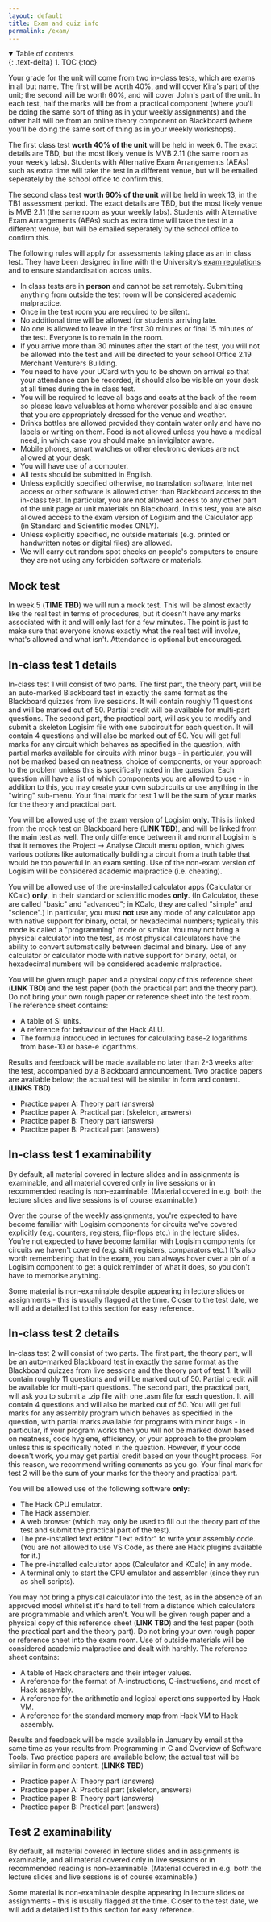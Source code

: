 ```yaml
---
layout: default
title: Exam and quiz info
permalink: /exam/
---
```

<details open markdown="block">
<summary>
Table of contents
</summary>
{: .text-delta}
1. TOC
{:toc}
</details>

Your grade for the unit will come from two in-class tests, which are exams in all but name. The first will be worth 40%, and will cover Kira's part of the unit; the second will be worth 60%, and will cover John's part of the unit. In each test, half the marks will be from a practical component (where you'll be doing the same sort of thing as in your weekly assignments) and the other half will be from an online theory component on Blackboard (where you'll be doing the same sort of thing as in your weekly workshops). 

The first class test **worth 40% of the unit** will be held in week 6. The exact details are TBD, but the most likely venue is MVB 2.11 (the same room as your weekly labs). Students with Alternative Exam Arrangements (AEAs) such as extra time will take the test in a different venue, but will be emailed seperately by the school office to confirm this.

The second class test **worth 60% of the unit** will be held in week 13, in the TB1 assessment period. The exact details are TBD, but the most likely venue is MVB 2.11 (the same room as your weekly labs). Students with Alternative Exam Arrangements (AEAs) such as extra time will take the test in a different venue, but will be emailed seperately by the school office to confirm this.

The following rules will apply for assessments taking place as an in class test. They have been designed in line with the University’s [exam regulations](https://www.bristol.ac.uk/media-library/sites/academic-quality/documents/taught-code/annexes/university-examination-regulations.pdf) and to ensure standardisation across units.

* In class tests are in **person** and cannot be sat remotely. Submitting anything from outside the test room will be considered academic malpractice.
* Once in the test room you are required to be silent.
* No additional time will be allowed for students arriving late.
* No one is allowed to leave in the first 30 minutes or final 15 minutes of the test. Everyone is to remain in the room.
* If you arrive more than 30 minutes after the start of the test, you will not be allowed into the test and will be directed to your school Office 2.19 Merchant Venturers Building.
* You need to have your UCard with you to be shown on arrival so that your attendance can be recorded, it should also be visible on your desk at all times during the in class test.
* You will be required to leave all bags and coats at the back of the room so please leave valuables at home wherever possible and also ensure that you are appropriately dressed for the venue and weather.
* Drinks bottles are allowed provided they contain water only and have no labels or writing on them. Food is not allowed unless you have a medical need, in which case you should make an invigilator aware.
* Mobile phones, smart watches or other electronic devices are not allowed at your desk.
* You will have use of a computer.
* All tests should be submitted in English.
* Unless explicitly specified otherwise, no translation software, Internet access or other software is allowed other than Blackboard access to the in-class test. In particular, you are not allowed access to any other part of the unit page or unit materials on Blackboard. In this test, you are also allowed access to the exam version of Logisim and the Calculator app (in Standard and Scientific modes ONLY).
* Unless explicitly specified, no outside materials (e.g. printed or handwritten notes or digital files) are allowed.
* We will carry out random spot checks on people's computers to ensure they are not using any forbidden software or materials.

## Mock test

In week 5 (**TIME TBD**) we will run a mock test. This will be almost exactly like the real test in terms of procedures, but it doesn't have any marks associated with it and will only last for a few minutes. The point is just to make sure that everyone knows exactly what the real test will involve, what's allowed and what isn't. Attendance is optional but encouraged.

## In-class test 1 details

In-class test 1 will consist of two parts. The first part, the theory part, will be an auto-marked Blackboard test in exactly the same format as the Blackboard quizzes from live sessions. It will contain roughly 11 questions and will be marked out of 50. Partial credit will be available for multi-part questions. The second part, the practical part, will ask you to modify and submit a skeleton Logisim file with one subcircuit for each question. It will contain 4 questions and will also be marked out of 50. You will get full marks for any circuit which behaves as specified in the question, with partial marks available for circuits with minor bugs - in particular, you will not be marked based on neatness, choice of components, or your approach to the problem unless this is specifically noted in the question. Each question will have a list of which components you are allowed to use - in addition to this, you may create your own subcircuits or use anything in the "wiring" sub-menu. Your final mark for test 1 will be the sum of your marks for the theory and practical part. 

You will be allowed use of the exam version of Logisim **only**. This is linked from the mock test on Blackboard here (**LINK TBD**), and will be linked from the main test as well. The only difference between it and normal Logisim is that it removes the Project -> Analyse Circuit menu option, which gives various options like automatically building a circuit from a truth table that would be too powerful in an exam setting. Use of the non-exam version of Logisim will be considered academic malpractice (i.e. cheating).

You will be allowed use of the pre-installed calculator apps (Calculator or KCalc) **only**, in their standard or scientific modes **only**. (In Calculator, these are called "basic" and "advanced"; in KCalc, they are called "simple" and "science".) In particular, you must **not** use any mode of any calculator app with native support for binary, octal, or hexadecimal numbers; typically this mode is called a "programming" mode or similar. You may not bring a physical calculator into the test, as most physical calculators have the ability to convert automatically between decimal and binary. Use of any calculator or calculator mode with native support for binary, octal, or hexadecimal numbers will be considered academic malpractice.

You will be given rough paper and a physical copy of this reference sheet (**LINK TBD**) and the test paper (both the practical part and the theory part). Do not bring your own rough paper or reference sheet into the test room. The reference sheet contains:

* A table of SI units.
* A reference for behaviour of the Hack ALU.
* The formula introduced in lectures for calculating base-2 logarithms from base-10 or base-e logarithms.

Results and feedback will be made available no later than 2-3 weeks after the test, accompanied by a Blackboard announcement. Two practice papers are available below; the actual test will be similar in form and content. (**LINKS TBD**)

* Practice paper A: Theory part (answers)
* Practice paper A: Practical part (skeleton, answers)
* Practice paper B: Theory part (answers)
* Practice paper B: Practical part (answers)

## In-class test 1 examinability

By default, all material covered in lecture slides and in assignments is examinable, and all material covered only in live sessions or in recommended reading is non-examinable. (Material covered in e.g. both the lecture slides and live sessions is of course examinable.)

Over the course of the weekly assignments, you're expected to have become familiar with Logisim components for circuits we've covered explicitly (e.g. counters, registers, flip-flops etc.) in the lecture slides. You're not expected to have become familiar with Logisim components for circuits we haven't covered (e.g. shift registers, comparators etc.) It's also worth remembering that in the exam, you can always hover over a pin of a Logisim component to get a quick reminder of what it does, so you don't have to memorise anything.

Some material is non-examinable despite appearing in lecture slides or assignments - this is usually flagged at the time. Closer to the test date, we will add a detailed list to this section for easy reference.

## In-class test 2 details

In-class test 2 will consist of two parts. The first part, the theory part, will be an auto-marked Blackboard test in exactly the same format as the Blackboard quizzes from live sessions and the theory part of test 1. It will contain roughly 11 questions and will be marked out of 50. Partial credit will be available for multi-part questions. The second part, the practical part, will ask you to submit a .zip file with one .asm file for each question. It will contain 4 questions and will also be marked out of 50. You will get full marks for any assembly program which behaves as specified in the question, with partial marks available for programs with minor bugs - in particular, if your program works then you will not be marked down based on neatness, code hygiene, efficiency, or your approach to the problem unless this is specifically noted in the question. However, if your code doesn't work, you may get partial credit based on your thought process. For this reason, we recommend writing comments as you go. Your final mark for test 2 will be the sum of your marks for the theory and practical part.

You will be allowed use of the following software **only**:

* The Hack CPU emulator.
* The Hack assembler.
* A web browser (which may only be used to fill out the theory part of the test and submit the practical part of the test).
* The pre-installed text editor "Text editor" to write your assembly code. (You are not allowed to use VS Code, as there are Hack plugins available for it.)
* The pre-installed calculator apps (Calculator and KCalc) in any mode.
* A terminal only to start the CPU emulator and assembler (since they run as shell scripts).

You may not bring a physical calculator into the test, as in the absence of an approved model whitelist it's hard to tell from a distance which calculators are programmable and which aren't. You will be given rough paper and a physical copy of this reference sheet (**LINK TBD**) and the test paper (both the practical part and the theory part). Do not bring your own rough paper or reference sheet into the exam room. Use of outside materials will be considered academic malpractice and dealt with harshly. The reference sheet contains:

* A table of Hack characters and their integer values.
* A reference for the format of A-instructions, C-instructions, and most of Hack assembly.
* A reference for the arithmetic and logical operations supported by Hack VM.
* A reference for the standard memory map from Hack VM to Hack assembly.

Results and feedback will be made available in January by email at the same time as your results from Programming in C and Overview of Software Tools. Two practice papers are available below; the actual test will be similar in form and content. (**LINKS TBD**)

* Practice paper A: Theory part (answers)
* Practice paper A: Practical part (skeleton, answers)
* Practice paper B: Theory part (answers)
* Practice paper B: Practical part (answers)

## Test 2 examinability

By default, all material covered in lecture slides and in assignments is examinable, and all material covered only in live sessions or in recommended reading is non-examinable. (Material covered in e.g. both the lecture slides and live sessions is of course examinable.) 

Some material is non-examinable despite appearing in lecture slides or assignments - this is usually flagged at the time. Closer to the test date, we will add a detailed list to this section for easy reference.